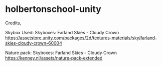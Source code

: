 # holbertonschool-unity



Credits,

  Skybox Used:
    Skyboxes: Farland Skies - Cloudy Crown
    https://assetstore.unity.com/packages/2d/textures-materials/sky/farland-skies-cloudy-crown-60004

  Nature pack: 
    Skyboxes: Farland Skies - Cloudy Crown
    https://kenney.nl/assets/nature-pack-extended
 
